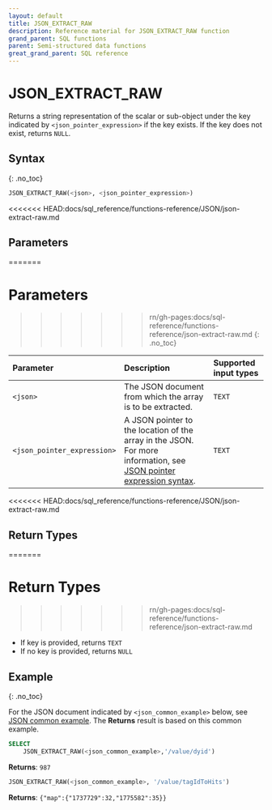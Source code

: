 ```yaml
---
layout: default
title: JSON_EXTRACT_RAW
description: Reference material for JSON_EXTRACT_RAW function
grand_parent: SQL functions
parent: Semi-structured data functions
great_grand_parent: SQL reference
---
```


# JSON_EXTRACT_RAW

Returns a string representation of the scalar or sub-object under the key indicated by `<json_pointer_expression>` if the key exists. If the key does not exist, returns `NULL`.

## Syntax
{: .no_toc}

```sql
JSON_EXTRACT_RAW(<json>, <json_pointer_expression>)
```

<<<<<<< HEAD:docs/sql_reference/functions-reference/JSON/json-extract-raw.md
## Parameters 
=======
# Parameters 
>>>>>>> rn/gh-pages:docs/sql-reference/functions-reference/json-extract-raw.md
{: .no_toc}

| Parameter                   | Description                                               | Supported input types | 
| :--------------------------- | :--------------------------------------------------------- | :----------|
| `<json>`                    | The JSON document from which the array is to be extracted. | `TEXT` | 
| `<json_pointer_expression>` | A JSON pointer to the location of the array in the JSON. For more information, see [JSON pointer expression syntax](./index.md#json-pointer-expression-syntax).    |    `TEXT` | 

<<<<<<< HEAD:docs/sql_reference/functions-reference/JSON/json-extract-raw.md
## Return Types 
=======
# Return Types 
>>>>>>> rn/gh-pages:docs/sql-reference/functions-reference/json-extract-raw.md

* If key is provided, returns `TEXT`
* If no key is provided, returns `NULL`

## Example
{: .no_toc}

For the JSON document indicated by `<json_common_example>` below, see [JSON common example](./index.md#json-common-example). The **Returns** result is based on this common example.

```sql
SELECT
    JSON_EXTRACT_RAW(<json_common_example>,'/value/dyid')
```

**Returns**: `987`

```sql
JSON_EXTRACT_RAW(<json_common_example>, '/value/tagIdToHits')
```

**Returns**: `{"map":{"1737729":32,"1775582":35}}`
